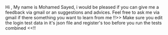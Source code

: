 Hi ,
My name is Mohamed Sayed, i would be pleased if you can give me a feedback via gmail or an suggestions and advices. 
Feel free to ask me via gmail if there something you want to learn from me 
!!>> Make sure you edit the login test data in it's json file and register's too before you run the tests combined <<!!
